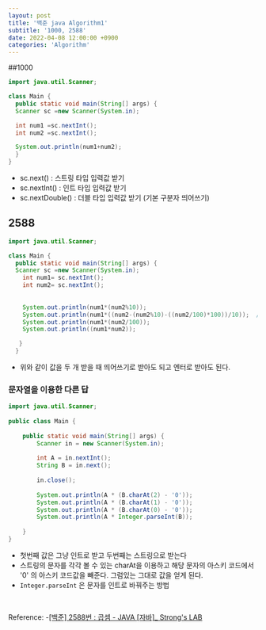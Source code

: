 ```yaml
---
layout: post
title: '백준 java Algorithm1'
subtitle: '1000, 2588'
date: 2022-04-08 12:00:00 +0900
categories: 'Algorithm'
---
```

##1000

```java
import java.util.Scanner;

class Main {
  public static void main(String[] args) {
  Scanner sc =new Scanner(System.in);  

  int num1 =sc.nextInt();
  int num2 =sc.nextInt();

  System.out.println(num1+num2);
  }
}
```


- sc.next() : 스트링 타입 입력값 받기
- sc.nextInt() : 인트 타입 입력값 받기
- sc.nextDouble() : 더블 타입 입력값 받기 (기본 구분자 띄어쓰기)

## 2588

```java
import java.util.Scanner;

class Main {
  public static void main(String[] args) {
  Scanner sc =new Scanner(System.in);  
    int num1= sc.nextInt();
    int num2= sc.nextInt(); 
      
      
    System.out.println(num1*(num2%10));
    System.out.println(num1*((num2-(num2%10)-((num2/100)*100))/10));  // num1 *((num2%100)/10) 쉬운 방법이 있었다..
    System.out.println(num1*(num2/100));
    System.out.println((num1*num2));    

   }
  }
```

- 위와 같이 값을 두 개 받을 때 띄어쓰기로 받아도 되고 엔터로 받아도 된다.

### 문자열을 이용한 다른 답

```java
import java.util.Scanner;
 
public class Main {
 
	public static void main(String[] args) {
		Scanner in = new Scanner(System.in);
 
		int A = in.nextInt();
		String B = in.next();
        
		in.close();
 
		System.out.println(A * (B.charAt(2) - '0'));
		System.out.println(A * (B.charAt(1) - '0'));
		System.out.println(A * (B.charAt(0) - '0'));
		System.out.println(A * Integer.parseInt(B));
 
	}
}
```

- 첫번째  값은 그냥 인트로 받고 두번째는 스트링으로 받는다
- 스트링의 문자를 각각 볼 수 있는 charAt을 이용하고 해당 문자의 아스키 코드에서 '0' 의 아스키 코드값을 빼준다. 그럼있는 그대로 값을 얻게 된다. 
- `Integer.parseInt` 은 문자를 인트로 바꿔주는 방법


<BR>

Reference:
-[[백준] 2588번 : 곱셈 - JAVA [자바]_ Strong's LAB](https://st-lab.tistory.com/20)